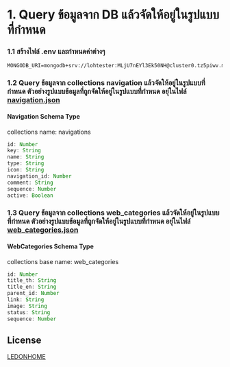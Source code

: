 # 1. Query ข้อมูลจาก DB แล้วจัดให้อยู่ในรูปแบบที่กำหนด
### 1.1 สร้างไฟล์ .env และกำหนดค่าต่างๆ
```dotenv
MONGODB_URI=mongodb+srv://lohtester:MLjU7nEYl3Ek50NH@cluster0.tz5piwv.mongodb.net/
```

### 1.2 Query ข้อมูลจาก collections navigation แล้วจัดให้อยู่ในรูปแบบที่กำหนด ตัวอย่างรูปแบบข้อมูลที่ถูกจัดให้อยู่ในรูปแบบที่กำหนด อยุ่ในไฟล์ [navigation.json](./navigation.json)
#### Navigation Schema Type
collections name: navigations
```js
id: Number
key: String
name: String
type: String
icon: String
navigation_id: Number
comment: String
sequence: Number
active: Boolean
```

### 1.3 Query ข้อมูลจาก collections web_categories แล้วจัดให้อยู่ในรูปแบบที่กำหนด ตัวอย่างรูปแบบข้อมูลที่ถูกจัดให้อยู่ในรูปแบบที่กำหนด อยุ่ในไฟล์ [web_categories.json](./web_categories.json)
#### WebCategories Schema Type
collections base name: web_categories
```js
id: Number
title_th: String
title_en: String
parent_id: Number
link: String
image: String
status: String
sequence: Number
```


## License
[LEDONHOME](https://www.ledonhome.com)
